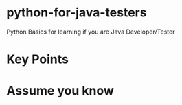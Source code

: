 # python-for-java-testers
Python Basics for learning if you are Java Developer/Tester

# Key Points

# Assume you know
